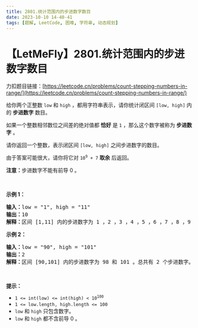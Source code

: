 ```yaml
---
title: 2801.统计范围内的步进数字数目
date: 2023-10-10 14-40-41
tags: [题解, LeetCode, 困难, 字符串, 动态规划]
---
```


# 【LetMeFly】2801.统计范围内的步进数字数目

力扣题目链接：[https://leetcode.cn/problems/count-stepping-numbers-in-range/](https://leetcode.cn/problems/count-stepping-numbers-in-range/)

<p>给你两个正整数&nbsp;<code>low</code> 和&nbsp;<code>high</code>&nbsp;，都用字符串表示，请你统计闭区间 <code>[low, high]</code>&nbsp;内的 <strong>步进数字</strong>&nbsp;数目。</p>

<p>如果一个整数相邻数位之间差的绝对值都 <strong>恰好</strong>&nbsp;是 <code>1</code>&nbsp;，那么这个数字被称为 <strong>步进数字</strong>&nbsp;。</p>

<p>请你返回一个整数，表示闭区间&nbsp;<code>[low, high]</code>&nbsp;之间步进数字的数目。</p>

<p>由于答案可能很大，请你将它对&nbsp;<code>10<sup>9</sup> + 7</code>&nbsp;<strong>取余</strong>&nbsp;后返回。</p>

<p><b>注意：</b>步进数字不能有前导 0 。</p>

<p>&nbsp;</p>

<p><strong>示例 1：</strong></p>

<pre><b>输入：</b>low = "1", high = "11"
<b>输出：</b>10
<strong>解释：</strong>区间 [1,11] 内的步进数字为 1 ，2 ，3 ，4 ，5 ，6 ，7 ，8 ，9 和 10 。总共有 10 个步进数字。所以输出为 10 。</pre>

<p><strong>示例 2：</strong></p>

<pre><b>输入：</b>low = "90", high = "101"
<b>输出：</b>2
<strong>解释：</strong>区间 [90,101] 内的步进数字为 98 和 101 。总共有 2 个步进数字。所以输出为 2 。</pre>

<p>&nbsp;</p>

<p><strong>提示：</strong></p>

<ul>
	<li><code>1 &lt;= int(low) &lt;= int(high) &lt; 10<sup>100</sup></code></li>
	<li><code>1 &lt;= low.length, high.length &lt;= 100</code></li>
	<li><code>low</code> 和&nbsp;<code>high</code>&nbsp;只包含数字。</li>
	<li><code>low</code> 和&nbsp;<code>high</code>&nbsp;都不含前导 0 。</li>
</ul>


    